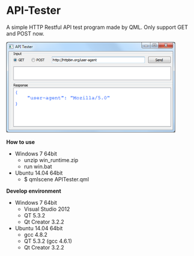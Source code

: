 API-Tester
==========

A simple HTTP Restful API test program made by QML. Only support GET and POST now.


<img src="https://github.com/lalakiwe/API-Tester/blob/master/screenshot/screenshot.png" alt="screenshot" width="450" height="240">

**How to use**
 - Windows 7 64bit
	 - unzip win_runtime.zip
	 - run win.bat
 - Ubuntu 14.04 64bit
	 - $ qmlscene APITester.qml

**Develop environment**

 - Windows 7 64bit
	 - Visual Studio 2012
	 - QT 5.3.2 
	 - Qt Creator 3.2.2
 - Ubuntu 14.04 64bit
	 - gcc 4.8.2
	 - QT 5.3.2 (gcc 4.6.1)
	 - Qt Creator 3.2.2
